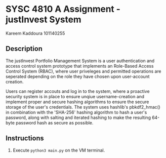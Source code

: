 # SYSC 4810 A Assignment - justInvest System

Kareem Kaddoura
101140255 

## Description

The justInvest Portfolio Management System is a user authentication and access control system prototype that implements an Role-Based Access Control System (RBAC), where user priveleges and permitted operations are seperated depending on the role they have chosen upon user-account creation.

Users can register accouts and log in to the system, where a proactive security system is in place to ensure unqiue username-creation and implement proper and secure hashing algorithms to ensure the secure storage of the user's credentials. The system uses hashlib's pbkdf2_hmac() in combination with the 'SHA-256' hashing algorithm to hash a user's password, along with salting and iterated hashing to make the resulting 64-byte password hash as secure as possible.

## Instructions

1. Execute `python3 main.py` on the VM terminal.
